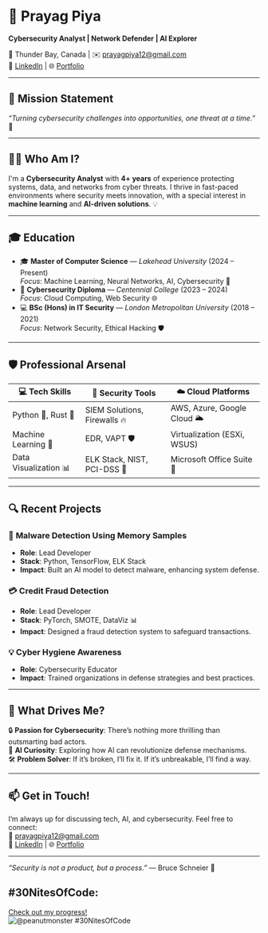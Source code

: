 # 🔐 **Prayag Piya**  
**Cybersecurity Analyst | Network Defender | AI Explorer**  

📍 Thunder Bay, Canada | ✉️ [prayagpiya12@gmail.com](mailto:prayagpiya12@gmail.com)  
🔗 [LinkedIn](https://www.linkedin.com/in/prayag-piya/) | 🌐 [Portfolio](http://prayagpiya.com.np)

---

## 🎯 **Mission Statement**  
*“Turning cybersecurity challenges into opportunities, one threat at a time.”* 🚀  

---

## 👨‍💻 **Who Am I?**  
I'm a **Cybersecurity Analyst** with **4+ years** of experience protecting systems, data, and networks from cyber threats. I thrive in fast-paced environments where security meets innovation, with a special interest in **machine learning** and **AI-driven solutions**. 💡  

---

## 🎓 **Education**  
- 🎓 **Master of Computer Science** — *Lakehead University* (2024 – Present)  
  *Focus*: Machine Learning, Neural Networks, AI, Cybersecurity 🧠  
- 🔐 **Cybersecurity Diploma** — *Centennial College* (2023 – 2024)  
  *Focus*: Cloud Computing, Web Security 🌐  
- 💻 **BSc (Hons) in IT Security** — *London Metropolitan University* (2018 – 2021)  
  *Focus*: Network Security, Ethical Hacking 🛡️  

---

## 🛡️ **Professional Arsenal**  

| 💻 **Tech Skills**         | 🔧 **Security Tools**        | ☁️ **Cloud Platforms**       |  
|---------------------------|-----------------------------|-----------------------------|  
| Python 🐍, Rust 🦀         | SIEM Solutions, Firewalls 🔥 | AWS, Azure, Google Cloud 🌥️  |  
| Machine Learning 🤖        | EDR, VAPT 🛡️                 | Virtualization (ESXi, WSUS) |  
| Data Visualization 📊      | ELK Stack, NIST, PCI-DSS 📜  | Microsoft Office Suite 📂    |  

---

## 🔍 **Recent Projects**  

### 🦠 **Malware Detection Using Memory Samples**  
- **Role**: Lead Developer  
- **Stack**: Python, TensorFlow, ELK Stack  
- **Impact**: Built an AI model to detect malware, enhancing system defense.  

### 💳 **Credit Fraud Detection**  
- **Role**: Lead Developer  
- **Stack**: PyTorch, SMOTE, DataViz 📊  
- **Impact**: Designed a fraud detection system to safeguard transactions.  

### 💡 **Cyber Hygiene Awareness**  
- **Role**: Cybersecurity Educator  
- **Impact**: Trained organizations in defense strategies and best practices.  

---

## 🚀 **What Drives Me?**  
🔒 **Passion for Cybersecurity**: There’s nothing more thrilling than outsmarting bad actors.  
🤖 **AI Curiosity**: Exploring how AI can revolutionize defense mechanisms.  
🛠️ **Problem Solver**: If it’s broken, I’ll fix it. If it’s unbreakable, I’ll find a way.  

---

## 📫 **Get in Touch!**  
I’m always up for discussing tech, AI, and cybersecurity. Feel free to connect:  
📧 [prayagpiya12@gmail.com](mailto:prayagpiya12@gmail.com)  
🔗 [LinkedIn](https://www.linkedin.com/in/prayag-piya/) | 🌐 [Portfolio](http://prayagpiya.com.np)

---

*“Security is not a product, but a process.”* — Bruce Schneier 🔐



## #30NitesOfCode:
  [Check out my progress!](https://www.codedex.io/@peanutmonster/30-nites-of-code)  
  ![@peanutmonster #30NitesOfCode](https://www.codedex.io/api/petStatus?user=peanutmonster)
